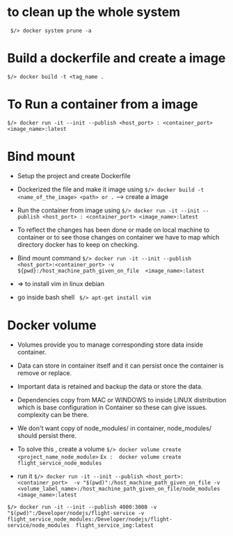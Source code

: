 


# to clean up the whole system 
```  $/> docker system prune -a ``` 

# Build a dockerfile and create a image  
```$/> docker build -t <tag_name .```

# To Run a container from a image 
```$/> docker run -it --init --publish <host_port> : <container_port> <image_name>:latest ```

# Bind mount 
- Setup the project and create Dockerfile 
- Dockerized the file and make it image using
 ```$/> docker build -t <name_of_the_image> <path> or .```  --> create a image
- Run the container from image using
```$/> docker run -it --init --publish <host_port> : <container_port> <image_name>:latest ```

- To reflect the changes has been done or made on local machine to container or to see those changes on container we have to map which directory docker has to keep on checking.
- Bind mount command
```$/> docker run -it --init --publish <host_port>:<container_port> -v ${pwd}:/host_machine_path_given_on_file  <image_name>:latest ```

- => to install vim in linux debian 
- go inside bash shell
` $/> apt-get install vim`

# Docker volume
- Volumes provide you to manage corresponding store data inside container.
- Data can store in container itself and it can persist once the container is remove or replace.
- Important data is retained and backup the data or store the data.

- Dependencies copy from MAC or WINDOWS to inside LINUX distribution which is base configuration in Container so these can give issues.
    complexity can be there.
- We don't want copy of node_modules/ in container, node_modules/ should persist there.

- To solve this , create a volume
```$/> docker volume create <project_name_node_module>```
```Ex :  docker volume create flight_service_node_modules```
- run it
```$/> docker run -it --init --publish <host_port>:<container_port>  -v "$(pwd)":/host_machine_path_given_on_file -v <volume_label_name>:/host_machine_path_given_on_file/node_modules  <image_name>:latest ```

```$/> docker run -it --init --publish 4000:3000 -v "$(pwd)":/Developer/nodejs/flight-service -v flight_service_node_modules:/Developer/nodejs/flight-service/node_modules  flight_service_img:latest ```